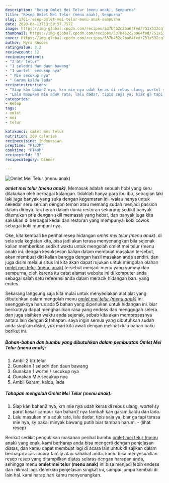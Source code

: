 ```yaml
---
description: "Resep Omlet Mei Telur (menu anak), Sempurna"
title: "Resep Omlet Mei Telur (menu anak), Sempurna"
slug: 1761-resep-omlet-mei-telur-menu-anak-sempurna
date: 2020-08-13T13:59:57.757Z
image: https://img-global.cpcdn.com/recipes/537b452c2ba64fed/751x532cq70/omlet-mei-telur-menu-anak-foto-resep-utama.jpg
thumbnail: https://img-global.cpcdn.com/recipes/537b452c2ba64fed/751x532cq70/omlet-mei-telur-menu-anak-foto-resep-utama.jpg
cover: https://img-global.cpcdn.com/recipes/537b452c2ba64fed/751x532cq70/omlet-mei-telur-menu-anak-foto-resep-utama.jpg
author: Myra Rhodes
ratingvalue: 3.2
reviewcount: 12
recipeingredient:
- "2 btr telur"
- "1 seledri dan daun bawang"
- "1 wortel  secukup nya"
- " Mie secukup nya"
- " Garam kaldu lada"
recipeinstructions:
- "Siap kan bahan2 nya, krn mie nya udah keras di rebus ulang, wortel sy parut kasar campur kan bahan2 nya tambah kan garam,kaldu dan lada."
- "Lalu masukan mie aduk rata, lalu dadar, tipis saja ya, biar ga tapi terasa mie nya, sy pakai minyak bawang putih biar tambah harum.           (lihat resep)"
categories:
- Resep
tags:
- omlet
- mei
- telur

katakunci: omlet mei telur 
nutrition: 209 calories
recipecuisine: Indonesian
preptime: "PT33M"
cooktime: "PT49M"
recipeyield: "3"
recipecategory: Dinner

---
```



![Omlet Mei Telur (menu anak)](https://img-global.cpcdn.com/recipes/537b452c2ba64fed/751x532cq70/omlet-mei-telur-menu-anak-foto-resep-utama.jpg)

<b><i>omlet mei telur (menu anak)</i></b>, Memasak adalah sebuah hobi yang seru dilakukan oleh berbagai kalangan. tidaklah hanya para ibu ibu, sebagian laki laki juga banyak yang suka dengan kegemaran ini. walau hanya untuk sekedar seru seruan dengan teman atau memang sudah menjadi passion dalam dirinya. tak heran dalam dunia restoran sekarang sedikit banyak ditemukan pria dengan skill memasak yang hebat, dan banyak juga kita saksikan di berbagai kedai dan restoran yang mempunyai koki cowok sebagai koki mumpuni nya.

Oke, kita kembali ke perihal resep hidangan <i>omlet mei telur (menu anak)</i>. di sela sela kegiatan kita, bisa jadi akan terasa menyenangkan bila sejenak kalian memberikan sedikit waktu untuk mengolah omlet mei telur (menu anak) ini. dengan kesuksesan kalian dalam membuat masakan tersebut, akan membuat diri kalian bangga dengan hasil masakan anda sendiri. dan juga disini melalui situs ini kita akan dapat rujukan untuk mengolah olahan <u>omlet mei telur (menu anak)</u> tersebut menjadi menu yang yummy dan sempurna, oleh karena itu catat alamat website ini di komputer anda sebagai salah satu referensi anda dalam meracik hidangan baru yang endes.




Sekarang langsung saja kita mulai untuk menyediakan alat alat yang dibutuhkan dalam mengolah menu <u><i>omlet mei telur (menu anak)</i></u> ini. seenggaknya harus ada <b>5</b> bahan yang diperlukan untuk hidangan ini. biar berikutnya dapat menghasilkan rasa yang endess dan menggugah selera. dan juga sisihkan waktu anda sejenak, sebab kita akan memprosesnya antara lain dengan <b>2</b> tahapan. saya ingin semua yang dibutuhkan sudah anda siapkan disini, yuk mari kita awali dengan melihat dulu bahan baku berikut ini.

<!--inarticleads1-->

##### Bahan-bahan dan bumbu yang dibutuhkan dalam pembuatan Omlet Mei Telur (menu anak):

1. Ambil 2 btr telur
1. Gunakan 1 seledri dan daun bawang
1. Gunakan 1 wortel / secukup nya
1. Gunakan  Mie secukup nya
1. Ambil  Garam, kaldu, lada




<!--inarticleads2-->

##### Tahapan mengolah Omlet Mei Telur (menu anak):

1. Siap kan bahan2 nya, krn mie nya udah keras di rebus ulang, wortel sy parut kasar campur kan bahan2 nya tambah kan garam,kaldu dan lada.
1. Lalu masukan mie aduk rata, lalu dadar, tipis saja ya, biar ga tapi terasa mie nya, sy pakai minyak bawang putih biar tambah harum. -           (lihat resep)




Berikut sedikit pengulasan makanan perihal bumbu <u>omlet mei telur (menu anak)</u> yang enak. kami berharap anda bisa mengerti dengan penjelasan diatas, dan kamu dapat membuat lagi di acara lain untuk di sajikan dalam berbagai acara acara family atau sahabat anda. kamu bisa menyesuaikan resep resep yang ditampilkan diatas selaras dengan harapan anda, sehingga menu <b>omlet mei telur (menu anak)</b> ini bisa menjadi lebih endess dan nikmat lagi. demikian penjelasan singkat ini, sampai jumpa kembali di lain hal. kami harap hari kamu menyenangkan.
